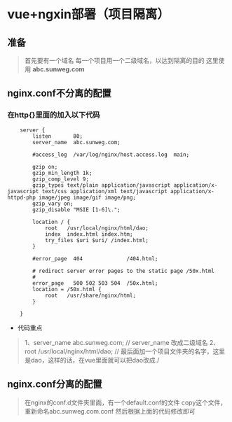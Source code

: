 # vue+ngxin部署（项目隔离）

## 准备
>首先要有一个域名
每一个项目用一个二级域名，以达到隔离的目的
这里使用 **abc.sunweg.com**

## nginx.conf不分离的配置
### 在http{}里面的加入以下代码
```
	server {
		listen       80;
		server_name  abc.sunweg.com;

		#access_log  /var/log/nginx/host.access.log  main;
		
		gzip on;
		gzip_min_length 1k;
		gzip_comp_level 9;
		gzip_types text/plain application/javascript application/x-javascript text/css application/xml text/javascript application/x-httpd-php image/jpeg image/gif image/png;
		gzip_vary on;
		gzip_disable "MSIE [1-6]\.";

		location / {
			root   /usr/local/nginx/html/dao;
			index  index.html index.htm;
			try_files $uri $uri/ /index.html;
		}

		#error_page  404              /404.html;

		# redirect server error pages to the static page /50x.html
		#
		error_page   500 502 503 504  /50x.html;
		location = /50x.html {
			root   /usr/share/nginx/html;
		}

	}
```
- 代码重点
>1、server_name  abc.sunweg.com;   // server_name 改成二级域名
2、root   /usr/local/nginx/html/dao;    // 最后面加一个项目文件夹的名字，这里是dao，这样的话，在vue里面就可以把dao改成./
## nginx.conf分离的配置
>在nginx的conf.d文件夹里面，有一个default.conf的文件
copy这个文件，重新命名abc.sunweg.com.conf
然后根据上面的代码修改即可
